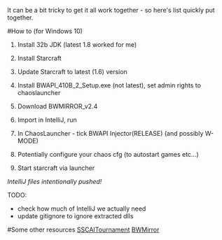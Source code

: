 It can be a bit tricky to get it all work together - so here's list quickly put together.

#How to (for Windows 10)

1. Install 32b JDK (latest 1.8 worked for me)
2. Install Starcraft
3. Update Starcraft to latest (1.6) version
4. Install BWAPI_410B_2_Setup.exe (not latest), set admin rights to chaoslauncher
5. Download BWMIRROR_v2.4

6. Import in IntelliJ, run
7. In ChaosLauncher - tick BWAPI Injector(RELEASE) (and possibly W-MODE)
8. Potentially configure your chaos cfg (to autostart games etc...)
9. Start starcraft via launcher

_IntelliJ files intentionally pushed!_

TODO: 

- check how much of IntelliJ we actually need
- update gitignore to ignore extracted dlls

#Some other resources
[SSCAITournament](http://sscaitournament.com/index.php?action=tutorial)
[BWMirror](http://bwmirror.jurenka.sk/)
